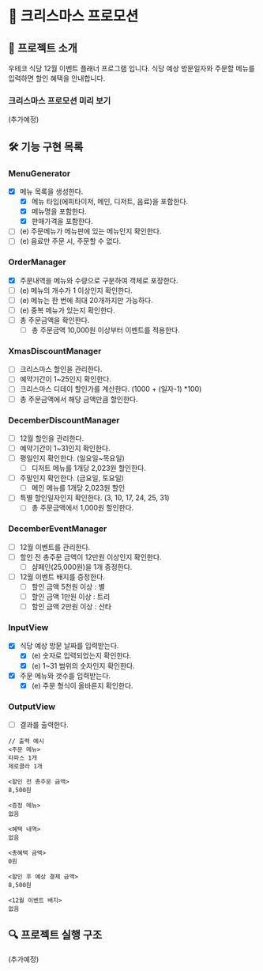 # 🎄 크리스마스 프로모션

## 🚀 프로젝트 소개

우테코 식당 12월 이벤트 플래너 프로그램 입니다.
식당 예상 방문일자와 주문할 메뉴를 입력하면 할인 혜택을 안내합니다.

### 크리스마스 프로모션 미리 보기

(추가예정)

## 🛠️ 기능 구현 목록

### MenuGenerator

- [x] 메뉴 목록을 생성한다.
  - [x] 메뉴 타입(에피타이저, 메인, 디저트, 음료)을 포함한다.
  - [x] 메뉴명을 포함한다.
  - [x] 판매가격을 포함한다.
- [ ] (e) 주문메뉴가 메뉴판에 있는 메뉴인지 확인한다.
- [ ] (e) 음료만 주문 시, 주문할 수 없다.

### OrderManager

- [x] 주문내역을 메뉴와 수량으로 구분하여 객체로 포장한다.
- [ ] (e) 메뉴의 개수가 1 이상인지 확인한다.
- [ ] (e) 메뉴는 한 번에 최대 20개까지만 가능하다.
- [ ] (e) 중복 메뉴가 있는지 확인한다.
- [ ] 총 주문금액을 확인한다.
  - [ ] 총 주문금액 10,000원 이상부터 이벤트를 적용한다.

### XmasDiscountManager

- [ ] 크리스마스 할인을 관리한다.
- [ ] 예약기간이 1~25인지 확인한다.
- [ ] 크리스마스 디데이 할인가를 계산한다. (1000 + (일자-1) \*100)
- [ ] 총 주문금액에서 해당 금액만큼 할인한다.

### DecemberDiscountManager

- [ ] 12월 할인을 관리한다.
- [ ] 예약기간이 1~31인지 확인한다.
- [ ] 평일인지 확인한다. (일요일~목요일)
  - [ ] 디저트 메뉴를 1개당 2,023원 할인한다.
- [ ] 주말인지 확인한다. (금요일, 토요일)
  - [ ] 메인 메뉴를 1개당 2,023원 할인
- [ ] 특별 할인일자인지 확인한다. (3, 10, 17, 24, 25, 31)
  - [ ] 총 주문금액에서 1,000원 할인한다.

### DecemberEventManager

- [ ] 12월 이벤트를 관리한다.
- [ ] 할인 전 총주문 금액이 12만원 이상인지 확인한다.
  - [ ] 샴페인(25,000원)을 1개 증정한다.
- [ ] 12월 이벤트 배지를 증정한다.
  - [ ] 할인 금액 5천원 이상 : 별
  - [ ] 할인 금액 1만원 이상 : 트리
  - [ ] 할인 금액 2만원 이상 : 산타

### InputView

- [x] 식당 예상 방문 날짜를 입력받는다.
  - [x] (e) 숫자로 입력되었는지 확인한다.
  - [x] (e) 1~31 범위의 숫자인지 확인한다.
- [x] 주문 메뉴와 갯수를 입력받는다.
  - [x] (e) 주문 형식이 올바른지 확인한다.

### OutputView

- [ ] 결과를 출력한다.

```
// 출력 예시
<주문 메뉴>
타파스 1개
제로콜라 1개

<할인 전 총주문 금액>
8,500원

<증정 메뉴>
없음

<혜택 내역>
없음

<총혜택 금액>
0원

<할인 후 예상 결제 금액>
8,500원

<12월 이벤트 배지>
없음
```

## 🔍 프로젝트 실행 구조

(추가예정)
